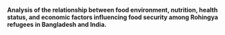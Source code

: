 **Analysis of the relationship between food environment, nutrition, health status, and economic factors influencing food security among Rohingya refugees in Bangladesh and India.**
